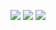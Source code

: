 ![](https://github.com/vislab-tecnico-lisboa/vizzy/tree/master/vizzy_rviz_plugins/media/clickablegaze.gif)
![](https://github.com/vislab-tecnico-lisboa/vizzy/tree/master/vizzy_rviz_plugins/media/gestures.gif)
![](https://github.com/vislab-tecnico-lisboa/vizzy/tree/master/vizzy_rviz_plugins/media/wasd_teleop.gif)